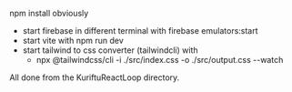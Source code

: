 npm install obviously

- start firebase in different terminal with firebase emulators:start
- start vite with npm run dev 
- start tailwind to css converter (tailwindcli) with 
    -  npx @tailwindcss/cli -i ./src/index.css -o ./src/output.css --watch

All done from the KuriftuReactLoop directory.